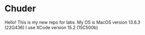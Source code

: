 # Chuder
Hello! This is my new repo for labs.
My OS is MacOS version 13.6.3 (22G436)
I use XCode version 15.2 (15C500b)
